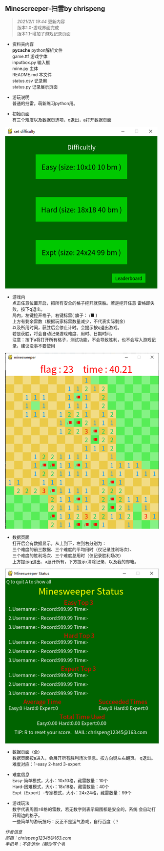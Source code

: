 ## Minescreeper-扫雷by chrispeng

>_2021/2/1 19:44_   更新内容      
版本1.0-游戏界面完成   
版本1.1-增加了游戏记录页面

- 资料夹内容  
__pycache__ python解析文件  
game.ttf 游戏字体  
inputbox.py 输入框  
mine.py 主体  
README.md 本文件  
status.csv 记录用  
status.py 记录展示页面

- 游玩说明  
普通的扫雷。萌新练习python用。

- 初始页面  
有三个难度以及数据页选项，q退出，a打开数据页面

![1](./img/p1.bmp)  
- 游戏内  
点击任意位置开启，把所有安全的格子挖开就获胜。若是挖开任意
雷格即失败，按下q退出。  
局内，左键挖开格子，右键标雷( 旗子： /■ )   
上方有剩余雷数（根据玩家标雷数量减少，不代表实际剩余）  
以及所用时间，获胜后会停止计时。会提示按q退出游戏。  
若是获胜，将会自动记录游戏难度、用时、日期时间。  
注意：按下a将打开所有格子，测试功能，不会导致胜利，也不会写入游戏记录，建议没事不要使用  

![2](./img/p2.bmp)
- 数据页面  
打开后会有数据显示，从上到下，左到右分别为：  
三个难度的前三数据、三个难度的平均用时（仅记录胜利场次）、  
三个难度的胜利场次、三个难度总用时（仅记录胜利场次）  
上方提示q退出、a展开所有，下方提示r清除记录、以及我的邮箱。
  
![3](./img/p3.bmp)
- 数据页面（全）  
数据页面按a进入，会展开所有胜利场次信息。按方向键左右翻页。
q退出。  
难度对应：1-easy 2-hard 3-expert

- 难度信息  
Easy-简单模式，大小：10x10格，藏雷数量：10个  
Hard-困难模式，大小：18x18格，藏雷数量：40个  
Expt（Expert）-专家模式，大小：24x24格，藏雷数量：99个

- 游戏玩法  
数字代表周围≤8格的雷数，若无数字则表示周围都是安全的，系统
会自动打开周边的格子。  
一些简单的游玩技巧：反正不是运气游戏，自行百度（？

_作者信息_  
_邮箱：chrispeng12345@163.com_  
_手机号：不告诉你（那你写个毛_
